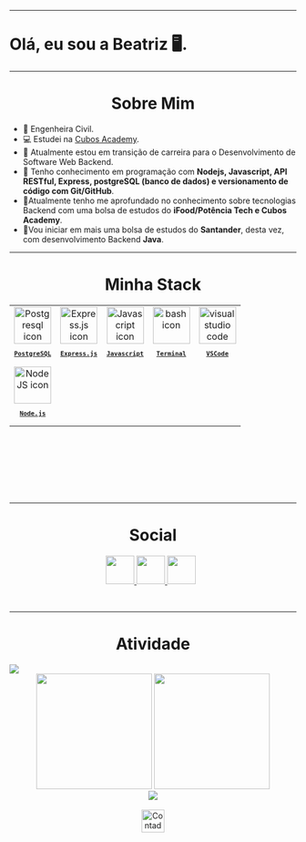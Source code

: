 <hr>
 <h1>Olá, eu sou a Beatriz 🖥️.</h1>
 <hr>

<h1 align="center"> Sobre Mim </h1>

<ul align="left">
  <li>📖 Engenheira Civil.</li>
  <li>💻 Estudei na <a href="https://cubos.academy/" target="_blank">Cubos Academy</a>. 
  <li>🌱 Atualmente estou em transição de carreira para o Desenvolvimento de Software Web Backend.</li>
  <li>🌱 Tenho conhecimento em programação com <strong>Nodejs, Javascript, API RESTful, Express, postgreSQL (banco de dados) e versionamento de código com Git/GitHub</strong>. </li>
  <li>🚀Atualmente tenho me aprofundado no conhecimento sobre tecnologias Backend com uma bolsa de estudos do <strong> iFood/Potência Tech e Cubos Academy</strong>. </li>
  <li>🚀Vou iniciar em mais uma bolsa de estudos do <strong> Santander</strong>, desta vez, com desenvolvimento Backend <strong>Java</strong>. </li>
  </ul>
    
<hr/>

<h1 align="center"> Minha Stack </h1>

<table align="center" height="300px">
  <tr>
        <td align="center">
      <a href="https://www.postgresql.org/">
        <img src="https://skillicons.dev/icons?i=postgresql" width="65px" alt="Postgresql icon"/><br/>
        <sub>
          <b>
            <pre>PostgreSQL</pre>
          </b>
        </sub>
      </a>
    </td>    
    <td align="center">
      <a href="https://expressjs.com/">
        <img src="https://skillicons.dev/icons?i=express" width="65px" alt="Express.js icon"/><br/>
        <sub>
          <b>
            <pre>Express.js</pre>
          </b>
        </sub>
      </a>
    </td>
    <td align="center">
      <a href="https://developer.mozilla.org/en-US/docs/Web/JavaScript/">
        <img src="https://skillicons.dev/icons?i=js" width="65px" alt="Javascript icon"/><br/>
        <sub>
          <b>
            <pre>Javascript</pre>
          </b>
        </sub>
      </a>
    </td>
    <td align="center">
      <a href="https://ohmyz.sh/">
        <img src="https://skillicons.dev/icons?i=bash" width="65px" alt="bash icon"/><br/>
        <sub>
          <b>
            <pre>Terminal</pre>
          </b>
        </sub>
      </a>
    </td>
    <td align="center">
      <a href="https://code.visualstudio.com/">
        <img src="https://skillicons.dev/icons?i=vscode" width="65px" alt="visual studio code icon"/><br/>
        <sub>
          <b>
            <pre>VSCode</pre>
          </b>
        </sub>
      </a>
    </td>
    </tr>
     <tr>
<td align="center">
      <a href="https://nodejs.org/en">
        <img src="https://skillicons.dev/icons?i=nodejs" width="65px" alt="NodeJS icon"/><br/>
        <sub>
          <b>
            <pre>Node.js</pre>
          </b>
        </sub>
      </a>
    </td>
</table>

<br/>
<hr/>
<h1 align="center"> Social </h1>
<p align="center" >
<a href="mailto:beatriz.lago08@outlook.com.com">
<img height="50px" src="https://img.shields.io/badge/-Email-000?style=for-the-badge&logo=microsoft-outlook&logoColor=FF00F6&color:FFF">
</a>
<a href="https://www.linkedin.com/in/beatriz-lsbarbosa/">
<img height="50px" src="https://img.shields.io/badge/-LinkedIn-000?style=for-the-badge&logo=linkedin&logoColor=FF00F6&color:FFF">
</a>
<a href="https://www.instagram.com/beatrizlagosb/">
<img height="50px"  src="https://img.shields.io/badge/-Instagram-000?style=for-the-badge&logo=instagram&logoColor=FF00F6&color:FFF"></a>
    &nbsp;
</p>
<br/>
<hr/>

<h1 align="center"> Atividade </h1>
<img align="center" src="https://github-readme-activity-graph.vercel.app/graph?username=Beatrizlagosb&theme=tokyo-night&hide_border=true&show_icons=true&custom_title=Grafico%20de%20Contribuicao" />
<div align="center">
  <img height="203px" src="https://github-readme-stats.vercel.app/api?username=Beatrizlagosb&show_icons=true&theme=tokyonight&include_all_commits=true&count_private=true" />
  <img height="203px" src="https://streak-stats.demolab.com?user=Beatrizlagosb&theme=tokyonight" />
</div>
<div align = "center">
<img src= "https://github-readme-stats-git-masterrstaa-rickstaa.vercel.app/api/top-langs/?username=Beatrizlagosb&theme=tokyonight">

</div>
<br/>

<div align="center">
  <img src="https://visitor-badge.feriirawann.repl.co/?username=Beatrizlagosb&repo=Beatrizlagosb&style=for-the-badge&label=Visitantes&logo=OpenTelemetry&color=527BBF&contentType=svg" alt="Contador de Visitas do Perfil no Github da Beatriz" height="40px" />
</div>
